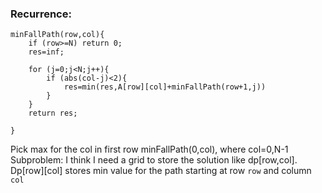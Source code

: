 ### Recurrence:

```
minFallPath(row,col){
	if (row>=N) return 0;
	res=inf;

	for (j=0;j<N;j++){
		if (abs(col-j)<2){
			res=min(res,A[row][col]+minFallPath(row+1,j))
		}
	}
	return res;

}
```

Pick max for the col in first row minFallPath(0,col), where col=0,N-1
Subproblem:
I think I need a grid to store the solution like dp[row,col]. Dp[row][col] stores min value for the path starting at row `row` and column `col`
